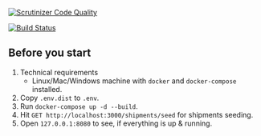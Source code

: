 [![Scrutinizer Code Quality](https://scrutinizer-ci.com/g/SalmaAbdelhady/logistics/badges/quality-score.png?b=master)](https://scrutinizer-ci.com/g/SalmaAbdelhady/logistics/?branch=master)

[![Build Status](https://scrutinizer-ci.com/g/SalmaAbdelhady/logistics/badges/build.png?b=master)](https://scrutinizer-ci.com/g/SalmaAbdelhady/logistics/build-status/master)

## Before you start

1. Technical requirements
    * Linux/Mac/Windows machine with `docker` and `docker-compose` installed.
2. Copy `.env.dist` to `.env`.
3. Run `docker-compose up -d --build`.
4. Hit `GET http://localhost:3000/shipments/seed` for shipments seeding.
4. Open `127.0.0.1:8080` to see, if everything is up & running.
